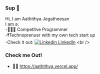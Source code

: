 ### Sup 👋

Hi, I am Aathithya Jegatheesan <br />
I am a:<br />
-🧑🏾‍💻 Competitve Programmer<br />
-🕴️Technoprenuer with my own tech start up<br />
   -Check it out: [![Linkedin](https://i.stack.imgur.com/gVE0j.png) LinkedIn]([https://www.linkedin.com/](https://www.linkedin.com/company/alternate-tech/?viewAsMember=true))
<br />

### Check me Out!
- 🥷🏼 https://aathithya.vercel.app/

